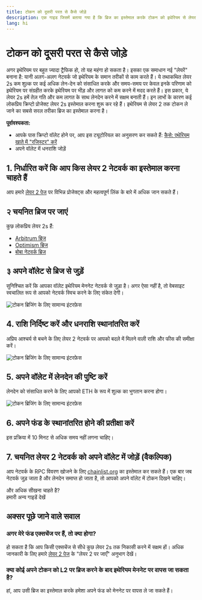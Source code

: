 ```yaml
---
title: टोकन को दूसरी परत से कैसे जोड़े
description: एक गाइड जिसमें बताया गया है कि ब्रिज का इस्तेमाल करके टोकन को इथेरियम से लेयर 2 तक कैसे ले जा सकते हैं।
lang: hi
---
```


# टोकन को दूसरी परत से कैसे जोड़े

अगर इथेरियम पर बहुत ज्यादा ट्रैफिक हो, तो यह महंगा हो सकता है। इसका एक समाधान नई "लेयरें" बनाना है: यानी अलग-अलग नेटवर्क जो इथेरियम के समान तरीकों से काम करते हैं। ये तथाकथित लेयर 2s कम शुल्क पर कई अधिक लेन-देन को संसाधित करके और समय-समय पर केवल इनके परिणाम को इथेरियम पर संग्रहीत करके इथेरियम पर भीड़ और लागत को कम करने में मदद करते हैं। इस प्रकार, ये लेयर 2s हमें तेज़ गति और कम लागत के साथ लेनदेन करने में सक्षम बनाती हैं। इन लाभों के कारण कई लोकप्रिय क्रिप्टो प्रोजेक्ट लेयर 2s इस्तेमाल करना शुरू कर रहे हैं। इथेरियम से लेयर 2 तक टोकन ले जाने का सबसे सरल तरीका ब्रिज का इस्तेमाल करना है।

**पूर्वावश्यकता:**

- आपके पास क्रिप्टो वॉलेट होने पर, आप इस ट्यूटोरियल का अनुसरण कर सकते हैं: [कैसे: एथेरियम खाते में "रजिस्टर" करें](/guides/how-to-create-an-ethereum-account/)
- अपने वॉलेट में धनराशि जोड़ें

## 1. निर्धारित करें कि आप किस लेयर 2 नेटवर्क का इस्तेमाल करना चाहते हैं

आप हमारे [लेयर 2 पेज](/layer-2/) पर विभिन्न प्रोजेक्ट्स और महत्वपूर्ण लिंक के बारे में अधिक जान सकते हैं।

## २ चयनित ब्रिज पर जाएं

कुछ लोकप्रिय लेयर 2s हैं:

- [Arbitrum ब्रिज](https://bridge.arbitrum.io/?l2ChainId=42161)
- [Optimism ब्रिज](https://app.optimism.io/bridge/deposit)
- [बोबा नेटवर्क ब्रिज](https://gateway.boba.network/)

## ३ अपने वॉलेट से ब्रिज से जुड़ें

सुनिश्चित करें कि आपका वॉलेट इथेरियम मेननेट नेटवर्क से जुड़ा है। अगर ऐसा नहीं है, तो वेबसाइट स्वचालित रूप से आपको नेटवर्क स्विच करने के लिए संकेत देगी।

![टोकन ब्रिजिंग के लिए सामान्य इंटरफ़ेस](./bridge1.png)

## 4. राशि निर्दिष्ट करें और धनराशि स्थानांतरित करें

अप्रिय आश्चर्य से बचने के लिए लेयर 2 नेटवर्क पर आपको बदले में मिलने वाली राशि और फीस की समीक्षा करें।

![टोकन ब्रिजिंग के लिए सामान्य इंटरफ़ेस](./bridge2.png)

## 5. अपने वॉलेट में लेनदेन की पुष्टि करें

लेनदेन को संसाधित करने के लिए आपको ETH के रूप में शुल्क का भुगतान करना होगा।

![टोकन ब्रिजिंग के लिए सामान्य इंटरफ़ेस](./bridge3.png)

## 6. अपने फंड के स्थानांतरित होने की प्रतीक्षा करें

इस प्रक्रिया में 10 मिनट से अधिक समय नहीं लगना चाहिए।

## 7. चयनित लेयर 2 नेटवर्क को अपने वॉलेट में जोड़ें (वैकल्पिक)

आप नेटवर्क के RPC विवरण खोजने के लिए [chainlist.org](http://chainlist.org) का इस्तेमाल कर सकते हैं। एक बार जब नेटवर्क जुड़ जाता है और लेनदेन समाप्त हो जाता है, तो आपको अपने वॉलेट में टोकन दिखने चाहिए।
<br />

<InfoBanner shouldSpaceBetween emoji=":eyes:">
  <div>और अधिक सीखना चाहते है?</div>
  <ButtonLink href="/guides/">
    हमारी अन्य गाइडें देखें
  </ButtonLink>
</InfoBanner>

## अक्सर पूछे जाने वाले सवाल

### अगर मेरे फंड एक्सचेंज पर हैं, तो क्या होगा?

हो सकता है कि आप किसी एक्सचेंज से सीधे कुछ लेयर 2s तक निकासी करने में सक्षम हों। अधिक जानकारी के लिए हमारे [लेयर 2 पेज](/layer-2/) के "लेयर 2 पर जाएँ" अनुभाग देखें।

### क्या कोई अपने टोकन को L2 पर ब्रिज करने के बाद इथेरियम मेननेट पर वापस जा सकता है?

हां, आप उसी ब्रिज का इस्तेमाल करके हमेशा अपने फंड को मेननेट पर वापस ले जा सकते हैं।
